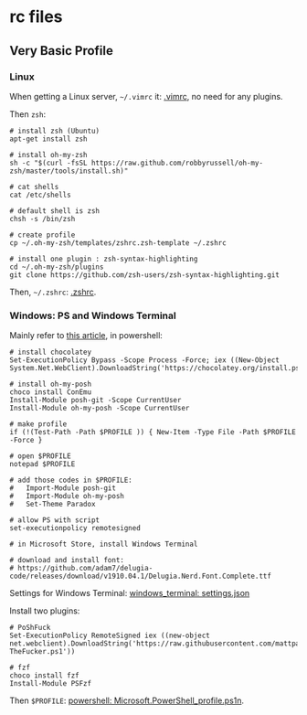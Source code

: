 # rc files
## Very Basic Profile
### Linux
When getting a Linux server, `~/.vimrc` it: [.vimrc](./.vimrc), no need for any plugins.

Then `zsh`:
```
# install zsh (Ubuntu)
apt-get install zsh

# install oh-my-zsh
sh -c "$(curl -fsSL https://raw.github.com/robbyrussell/oh-my-zsh/master/tools/install.sh)"

# cat shells
cat /etc/shells

# default shell is zsh
chsh -s /bin/zsh

# create profile
cp ~/.oh-my-zsh/templates/zshrc.zsh-template ~/.zshrc

# install one plugin : zsh-syntax-highlighting
cd ~/.oh-my-zsh/plugins
git clone https://github.com/zsh-users/zsh-syntax-highlighting.git
```
Then, `~/.zshrc`: [.zshrc](./zshrc).

### Windows: PS and Windows Terminal
Mainly refer to [this article](https://www.bilibili.com/read/cv3878542), in powershell:
```
# install chocolatey
Set-ExecutionPolicy Bypass -Scope Process -Force; iex ((New-Object System.Net.WebClient).DownloadString('https://chocolatey.org/install.ps1'))

# install oh-my-posh
choco install ConEmu
Install-Module posh-git -Scope CurrentUser
Install-Module oh-my-posh -Scope CurrentUser

# make profile
if (!(Test-Path -Path $PROFILE )) { New-Item -Type File -Path $PROFILE -Force }

# open $PROFILE
notepad $PROFILE

# add those codes in $PROFILE:
#   Import-Module posh-git
#   Import-Module oh-my-posh
#   Set-Theme Paradox

# allow PS with script
set-executionpolicy remotesigned

# in Microsoft Store, install Windows Terminal

# download and install font:
# https://github.com/adam7/delugia-code/releases/download/v1910.04.1/Delugia.Nerd.Font.Complete.ttf
```
Settings for Windows Terminal: [windows_terminal: settings.json](./windows_terminal/settings.json)

Install two plugins:
```
# PoShFuck
Set-ExecutionPolicy RemoteSigned iex ((new-object net.webclient).DownloadString('https://raw.githubusercontent.com/mattparkes/PoShFuck/master/Install-TheFucker.ps1'))

# fzf
choco install fzf
Install-Module PSFzf
```

Then `$PROFILE`: [powershell: Microsoft.PowerShell_profile.ps1n](Microsoft.PowerShell_profile.ps1n).
